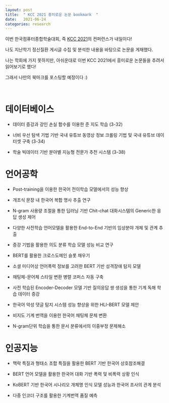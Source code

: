```yaml
---
layout: post
title:  " KCC 2021 흥미로운 논문 bookmark  "
date:   2021-06-24
categories: research
---
```


이번 한국컴퓨터종합학술대회, 즉 [KCC 2021](http://c.kiise.or.kr/academy/board/headeventList.fa?MENU_ID=040200)의 컨퍼런스가 내일이다!

나도 지난학기 정신질환 게시글 수집 및 분석한 내용을 바탕으로 논문을 게재했다.

나는 학회에 가지 못하지만, 아쉬운대로 이번 KCC 2021에서 흥미로운 논문들을 추려서 읽어보기로 했다!

그래서 나만의 북마크를 포스팅할 예정이다 :)

<br>

# 데이터베이스

- 데이터 증강과 강인 손실 함수를 이용한 준 지도 학습 (3-32)

- 너비 우선 탐색 기법 기반 국내 유튜브 동영상 정보 크롤링 기법 및 국내 유튜브 데이터셋 구축 (3-34)

- 학술 빅데이터 기반 분야별 지능형 전문가 추천 시스템 (3-38)

# 언어공학

- Post-training을 이용한 한국어 전이학습 모델에서의 성능 향상

- 개조식 문장 내 한국어 복합 명사 추출 연구

- N-gram 사용량 조절을 통한 딥러닝 기반 Chit-chat 대화시스템의 Generic한 응답 생성 제어

- 다양한 사전학습 언어모델을 활용한 End-to-End 기반의 임상분야 개체 및 관계 추출

- 증강 기법을 활용한 의도 분류 학습 모델 성능 비교 연구

- BERT를 활용한 크로스도메인 슬롯 채우기

- 소셜 미디어상 언어폭력 정보를 고려한 BERT 기반 성격장애 탐지 모델

-  채팅체-문어체 스타일 변환 병렬 코퍼스 자동 구축

- 사전 학습된 Encoder-Decoder 모델 기반 질의응답 쌍 생성을 통한 기계 독해 학습 데이터 증강

- 한국어 악성 댓글 탐지 시스템 성능 향상을 위한 HLI-BERT 모델 제안

- 비지도 기계 번역을 이용한 한국어 채팅체 문체 변환

- N-gram단위 학습을 통한 문서 분류에서의 이중부정 문제해소

# 인공지능

- 맥락 특질과 형태소 조합 특질을 활용한 BERT 기반 한국어 상호참조해결

- BERT 언어 모델을 활용한 한국어 대화 기반 폭력 및 비폭력 상황 인식

- KoBERT 기반 한국어 시나리오 개체명 인식 모델 성능과 한국어 조사의 관계 분석

- 다중 인코더 구조를 활용한 기계번역 품질 예측




<br>
